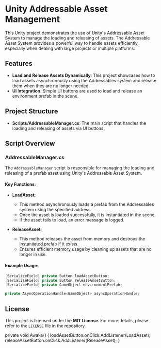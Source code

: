# Unity Addressable Asset Management

This Unity project demonstrates the use of Unity's Addressable Asset System to manage the loading and releasing of assets. The Addressable Asset System provides a powerful way to handle assets efficiently, especially when dealing with large projects or multiple platforms.

## Features

- **Load and Release Assets Dynamically**: This project showcases how to load assets asynchronously using the Addressables system and release them when they are no longer needed.
- **UI Integration**: Simple UI buttons are used to load and release an environment prefab in the scene.

## Project Structure

- **Scripts/AddressableManager.cs**: The main script that handles the loading and releasing of assets via UI buttons.

## Script Overview

### AddressableManager.cs

The `AddressableManager` script is responsible for managing the loading and releasing of a prefab asset using Unity's Addressable Asset System. 

#### Key Functions:

- **LoadAsset**: 
  - This method asynchronously loads a prefab from the Addressables system using the specified address.
  - Once the asset is loaded successfully, it is instantiated in the scene.
  - If the asset fails to load, an error message is logged.

- **ReleaseAsset**: 
  - This method releases the asset from memory and destroys the instantiated prefab if it exists.
  - Ensures efficient memory usage by cleaning up assets that are no longer in use.

#### Example Usage:

```csharp
[SerializeField] private Button loadAssetButton;
[SerializeField] private Button releaseAssetButton;
[SerializeField] private GameObject environmentPrefab;

private AsyncOperationHandle<GameObject> asyncOperationHandle;
```

## License

This project is licensed under the **MIT License**. For more details, please refer to the `LICENSE` file in the repository.


private void Awake()
{
    loadAssetButton.onClick.AddListener(LoadAsset);
    releaseAssetButton.onClick.AddListener(ReleaseAsset);
}
